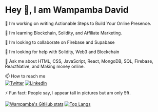 # Hey 👋, I am Wampamba David 

🔭 I’m working on writing Actionable Steps to Build Your Online Presence.

🌱 I’m learning Blockchain, Solidity, and Affiliate Marketing.

👯 I’m looking to collaborate on Firebase and Supabase

🤔 I’m looking for help with Solidity, Web3 and Blockchain

💬 Ask me about HTML, CSS, JavaScript, React, MongoDB, SQL, Firebase, ReactNative, and Making money online.

📫 How to reach me <br/> <a href="https://twitter.com/davidofug">![Twitter](https://img.shields.io/badge/davidofug-%231DA1F2.svg?style=for-the-badge&logo=Twitter&logoColor=white)</a> <a href="https://linkedin.com/in/davidofug">![LinkedIn](https://img.shields.io/badge/linkedin-%230077B5.svg?style=for-the-badge&logo=linkedin&logoColor=white)</a>

⚡ Fun fact: People say, I appear tall in pictures but am only 5ft.

<span>[![Wampamba's GitHub stats](https://github-readme-stats.vercel.app/api?username=davidofug&count_private=true&show_icons=true&theme=tokyonight&text_color=ffffff&icon_color=cccccc)](https://github.com/davidofug/github-readme-stats)</span> <span>[![Top Langs](https://github-readme-stats.vercel.app/api/top-langs/?username=davidofug&layout=compact&theme=tokyonight&hide=java&text_color=ffffff)](https://github.com/davidofug/github-readme-stats)</span>
